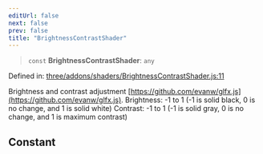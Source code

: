 ```yaml
---
editUrl: false
next: false
prev: false
title: "BrightnessContrastShader"
---
```


> `const` **BrightnessContrastShader**: `any`

Defined in: [three/addons/shaders/BrightnessContrastShader.js:11](https://github.com/DefinitelyMaybe/three-i18n/blob/fa57b79433d1c349ffb23a78727299c8d4190136/three/addons/shaders/BrightnessContrastShader.js#L11)

Brightness and contrast adjustment [https://github.com/evanw/glfx.js](https://github.com/evanw/glfx.js).
Brightness: -1 to 1 (-1 is solid black, 0 is no change, and 1 is solid white)
Contrast: -1 to 1 (-1 is solid gray, 0 is no change, and 1 is maximum contrast)

## Constant
